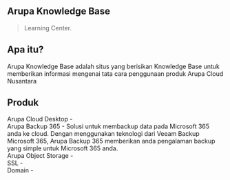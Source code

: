 ## Arupa Knowledge Base

> Learning Center.

## Apa itu? 

Arupa Knowledge Base adalah situs yang berisikan Knowledge Base untuk memberikan informasi mengenai tata cara penggunaan produk Arupa Cloud Nusantara

## Produk

Arupa Cloud Desktop - 
<br>
Arupa Backup 365 - Solusi untuk membackup data pada Microsoft 365 anda ke cloud. Dengan menggunakan teknologi dari Veeam Backup Microsoft 365, Arupa Backup 365 memberikan anda pengalaman backup yang simple untuk Microsoft 365 anda.
<br>
Arupa Object Storage - 
<br>
SSL - 
<br>
Domain - 

